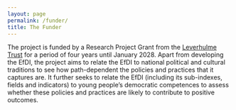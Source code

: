 ```yaml
---
layout: page
permalink: /funder/
title: The Funder
---
```


The project is funded by a Research Project Grant from the [Leverhulme Trust](https://www.leverhulme.ac.uk/)
for a period of four years until January 2028. Apart from developing the EfDI, the project
aims to relate the EfDI to national political and cultural traditions to see how path-dependent
the policies and practices that it captures are. It further seeks to relate the EfDI
(including its sub-indexes, fields and indicators) to young people’s democratic competences
to assess whether these policies and practices are likely to contribute to positive outcomes.
